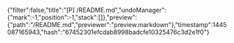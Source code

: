 {"filter":false,"title":"[P] /README.md","undoManager":{"mark":-1,"position":-1,"stack":[]},"preview":{"path":"/README.md","previewer":"preview.markdown"},"timestamp":1445087165943,"hash":"67452301efcdab8998badcfe10325476c3d2e1f0"}